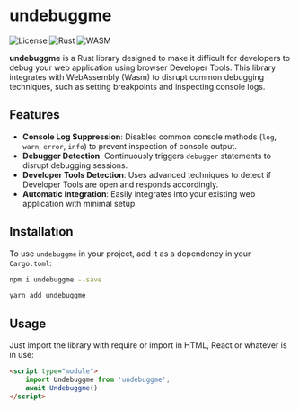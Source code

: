 # undebuggme

![License](https://img.shields.io/badge/license-MIT-blue.svg)
![Rust](https://img.shields.io/badge/rust-1.50%2B-blue.svg)
![WASM](https://img.shields.io/badge/wasm-pack-0.10.1-blue.svg)

**undebuggme** is a Rust library designed to make it difficult for developers to debug your web application using browser Developer Tools. This library integrates with WebAssembly (Wasm) to disrupt common debugging techniques, such as setting breakpoints and inspecting console logs.

## Features

- **Console Log Suppression**: Disables common console methods (`log`, `warn`, `error`, `info`) to prevent inspection of console output.
- **Debugger Detection**: Continuously triggers `debugger` statements to disrupt debugging sessions.
- **Developer Tools Detection**: Uses advanced techniques to detect if Developer Tools are open and responds accordingly.
- **Automatic Integration**: Easily integrates into your existing web application with minimal setup.

## Installation

To use `undebuggme` in your project, add it as a dependency in your `Cargo.toml`:

```bash
npm i undebuggme --save
```

```bash
yarn add undebuggme
```

## Usage
Just import the library with require or import in HTML, React or whatever is in use:
```html
<script type="module">
    import Undebuggme from 'undebuggme';
    await Undebuggme()
</script>
```